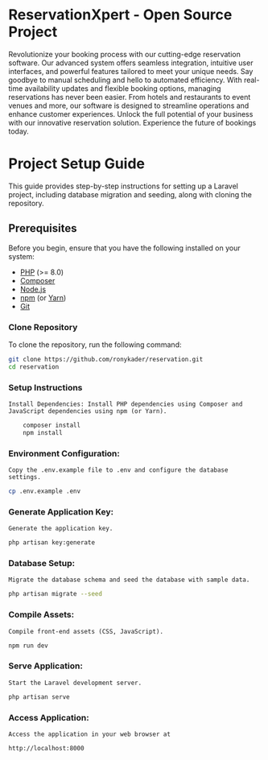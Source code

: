 # ReservationXpert - Open Source Project

Revolutionize your booking process with our cutting-edge reservation software. Our advanced system offers seamless integration, intuitive user interfaces, and powerful features tailored to meet your unique needs. Say goodbye to manual scheduling and hello to automated efficiency. With real-time availability updates and flexible booking options, managing reservations has never been easier. From hotels and restaurants to event venues and more, our software is designed to streamline operations and enhance customer experiences. Unlock the full potential of your business with our innovative reservation solution. Experience the future of bookings today.

# Project Setup Guide

This guide provides step-by-step instructions for setting up a Laravel project, including database migration and seeding, along with cloning the repository.

## Prerequisites

Before you begin, ensure that you have the following installed on your system:

- [PHP](https://www.php.net/) (>= 8.0)
- [Composer](https://getcomposer.org/)
- [Node.js](https://nodejs.org/)
- [npm](https://www.npmjs.com/) (or [Yarn](https://yarnpkg.com/))
- [Git](https://git-scm.com/)

### Clone Repository

To clone the repository, run the following command:

```bash
git clone https://github.com/ronykader/reservation.git
cd reservation
```

### Setup Instructions
    Install Dependencies: Install PHP dependencies using Composer and JavaScript dependencies using npm (or Yarn).
```bash
    composer install
    npm install
```
### Environment Configuration: 
    Copy the .env.example file to .env and configure the database settings. 

```bash
cp .env.example .env
```

### Generate Application Key: 
    Generate the application key. 

```bash
php artisan key:generate
```


### Database Setup: 
    Migrate the database schema and seed the database with sample data.

```bash
php artisan migrate --seed
```


### Compile Assets: 
    Compile front-end assets (CSS, JavaScript).

```bash
npm run dev
```


### Serve Application: 
    Start the Laravel development server.

```bash
php artisan serve
```

### Access Application: 
    Access the application in your web browser at
```
http://localhost:8000
```



